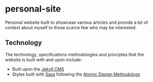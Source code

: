 # personal-site

Personal website built to showcase various articles and provide a bit of context about myself to those scarce few who may be interested.

## Technology

The technology, specifications methodologies and principles that the website is built with and upon include: 

* Built upon the [Jekyll CMS](https://jekyllrb.com/)
* Styles built with [Sass](https://sass-lang.com/) following the [Atomic Design Methodology](http://atomicdesign.bradfrost.com/chapter-2/)
